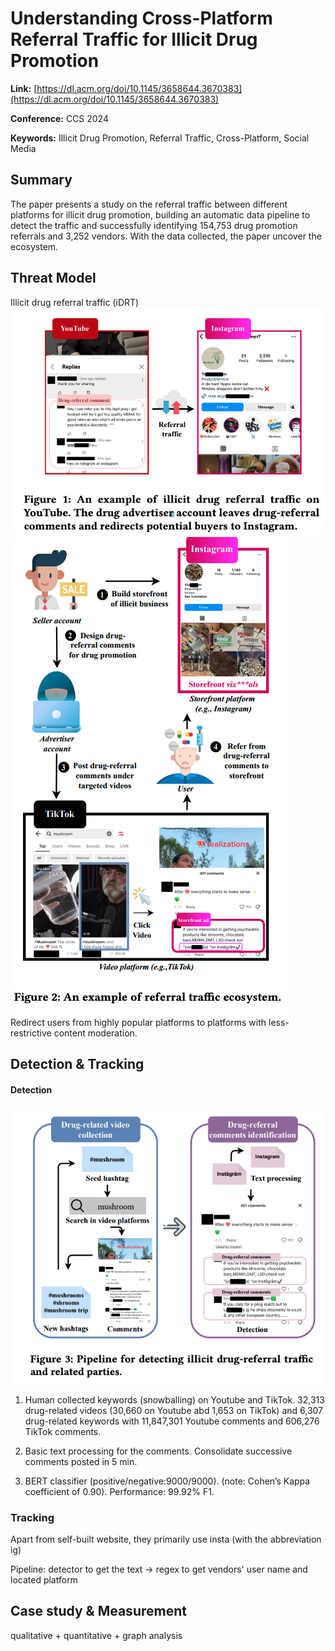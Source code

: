 # Understanding Cross-Platform Referral Traffic for Illicit Drug Promotion

**Link:** [https://dl.acm.org/doi/10.1145/3658644.3670383](https://dl.acm.org/doi/10.1145/3658644.3670383)

**Conference:** CCS 2024

**Keywords:** Illicit Drug Promotion, Referral Traffic, Cross-Platform, Social Media

## Summary

The paper presents a study on the referral traffic between different platforms for illicit drug promotion, building an automatic data pipeline to detect the traffic and successfully identifying 154,753 drug promotion referrals and 3,252 vendors. With the data collected, the paper uncover the ecosystem.

## Threat Model
Illicit drug referral traffic (iDRT)
![alt text](image-1.png)
![alt text](image-2.png)
Redirect users from highly popular platforms to platforms with less-restrictive content moderation.

## Detection & Tracking
#### Detection
![alt text](image-3.png)

1. Human collected keywords (snowballing) on Youtube and TikTok. 32,313 drug-related videos (30,660 on Youtube abd 1,653 on TikTok) and 6,307 drug-related keywords with 11,847,301 Youtube comments and 606,276 TikTok comments.

2. Basic text processing for the comments. Consolidate successive comments posted in 5 min.

3. BERT classifier (positive/negative:9000/9000). (note: Cohen’s Kappa coefficient of 0.90). Performance: 99.92% F1.

### Tracking
Apart from self-built website, they primarily use insta (with the abbreviation ig)

Pipeline: detector to get the text -> regex to get vendors' user name and located platform


## Case study & Measurement
qualitative + quantitative + graph analysis